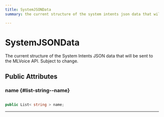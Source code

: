 ```yaml
---
title: SystemJSONData
summary: the current structure of the system intents json data that will be sent to the mlvoice api. subject to change. 

---
```


# SystemJSONData




The current structure of the System Intents JSON data that will be sent to the MLVoice API. Subject to change.   





## Public Attributes

### name {#list-string--name}

```csharp

public List< string > name;

```






-----------

